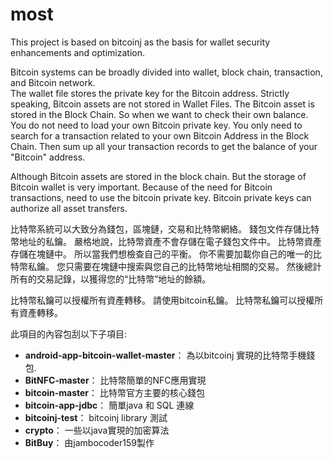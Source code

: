 # most
This project is based on bitcoinj as the basis for wallet security enhancements and optimization.	

Bitcoin systems can be broadly divided into wallet, block chain, transaction, and Bitcoin network. 	
The wallet file stores the private key for the Bitcoin address. Strictly speaking, Bitcoin assets are not stored in Wallet Files. The Bitcoin asset is stored in the Block Chain. So when we want to check their own balance. You do not need to load your own Bitcoin private key. You only need to search for a transaction related to your own Bitcoin Address in the Block Chain. Then sum up all your transaction records to get the balance of your "Bitcoin" address.

Although Bitcoin assets are stored in the block chain. But the storage of Bitcoin wallet is very important. Because of the need for Bitcoin transactions, need to use the bitcoin private key. Bitcoin private keys can authorize all asset transfers. 

比特幣系統可以大致分為錢包，區塊鏈，交易和比特幣網絡。
錢包文件存儲比特幣地址的私鑰。 嚴格地說，比特幣資產不會存儲在電子錢包文件中。 比特幣資產存儲在塊鏈中。 所以當我們想檢查自己的平衡。 你不需要加載你自己的唯一的比特幣私鑰。 您只需要在塊鏈中搜索與您自己的比特幣地址相關的交易。 然後總計所有的交易記錄，以獲得您的“比特幣”地址的餘額。

比特幣私鑰可以授權所有資產轉移。 請使用bitcoin私鑰。 比特幣私鑰可以授權所有資產轉移。

此項目的內容包刮以下子項目:

 * __android-app-bitcoin-wallet-master__：
    為以bitcoinj 實現的比特幣手機錢包.
 * __BitNFC-master__：
    比特幣簡單的NFC應用實現
 * __bitcoin-master__：
    比特幣官方主要的核心錢包
 * __bitcoin-app-jdbc__：
    簡單java 和 SQL 連線
 * __bitcoinj-test__：
    bitcoinj library 測試
 * __crypto__：
    一些以java實現的加密算法
 * __BitBuy__：
    由jambocoder159製作